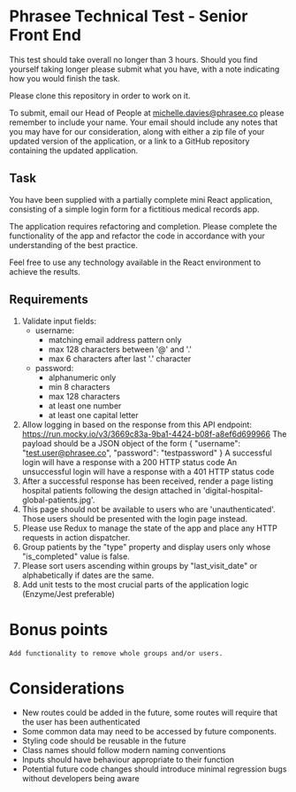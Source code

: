 # Phrasee Technical Test - Senior Front End

This test should take overall no longer than 3 hours. Should you find yourself taking longer please submit what you have, with a note indicating how you would finish the task.

Please clone this repository in order to work on it. 

To submit, email our Head of People at michelle.davies@phrasee.co please remember to include your name. Your email should include any notes that you may have for our consideration, along with either a zip file of your updated version of the application, or a link to a GitHub repository containing the updated application.

## Task
You have been supplied with a partially complete mini React application, consisting of a simple login form for a fictitious medical records app.

The application requires refactoring and completion. Please complete the functionality of the app and refactor the code in accordance with your understanding of the best practice.

Feel free to use any technology available in the React environment to achieve the results.

## Requirements

1. Validate input fields:
    - username:
        - matching email address pattern only
        - max 128 characters between '@' and '.'
        - max 6 characters after last '.' character
    - password:
        - alphanumeric only
        - min 8 characters
        - max 128 characters
        - at least one number
        - at least one capital letter
2.  Allow logging in based on the response from this API endpoint:
    https://run.mocky.io/v3/3669c83a-9ba1-4424-b08f-a8ef6d699966
    The payload should be a JSON object of the form
    {
        "username": "test.user@phrasee.co",
        "password": "testpassword"
    }
    A successful login will have a response with a 200 HTTP status code
    An unsuccessful login will have a response with a 401 HTTP status code
3.  After a successful response has been received, render a page listing hospital patients following the design attached in 'digital-hospital-global-patients.jpg'.
4.  This page should not be available to users who are 'unauthenticated'. Those users should be presented with the login page instead.
5.  Please use Redux to manage the state of the app and place any HTTP requests in action dispatcher.
6.  Group patients by the "type" property and display users only whose "is_completed" value is false.
7.  Please sort users ascending within groups by "last_visit_date" or alphabetically if dates are the same.
8.  Add unit tests to the most crucial parts of the application logic (Enzyme/Jest preferable)

# Bonus points

    Add functionality to remove whole groups and/or users.

# Considerations

- New routes could be added in the future, some routes will require that the user has been authenticated
- Some common data may need to be accessed by future components.
- Styling code should be reusable in the future
- Class names should follow modern naming conventions
- Inputs should have behaviour appropriate to their function
- Potential future code changes should introduce minimal regression bugs without developers being aware
